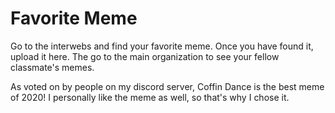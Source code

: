 # Favorite Meme

Go to the interwebs and find your favorite meme.  Once you have found it, upload it here.  The go to the main organization to see your fellow classmate's memes.

As voted on by people on my discord server, Coffin Dance is the best meme of 2020! I personally like the meme as well, so that's why I chose it.
